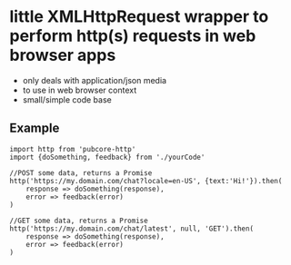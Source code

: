# little XMLHttpRequest wrapper to perform http(s) requests in web browser apps

- only deals with application/json media
- to use in web browser context
- small/simple code base

## Example

    import http from 'pubcore-http'
    import {doSomething, feedback} from './yourCode'

    //POST some data, returns a Promise
    http('https://my.domain.com/chat?locale=en-US', {text:'Hi!'}).then(
        response => doSomething(response),
        error => feedback(error)
    )

    //GET some data, returns a Promise
    http('https://my.domain.com/chat/latest', null, 'GET').then(
        response => doSomething(response),
        error => feedback(error)
    )
